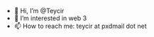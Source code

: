 - 👋 Hi, I’m @Teycir
- 👀 I’m interested in web 3
- 📫 How to reach me: teycir at pxdmail dot net

<!---
Teycir/Teycir is a ✨ special ✨ repository because its `README.md` (this file) appears on your GitHub profile.
You can click the Preview link to take a look at your changes.
--->
